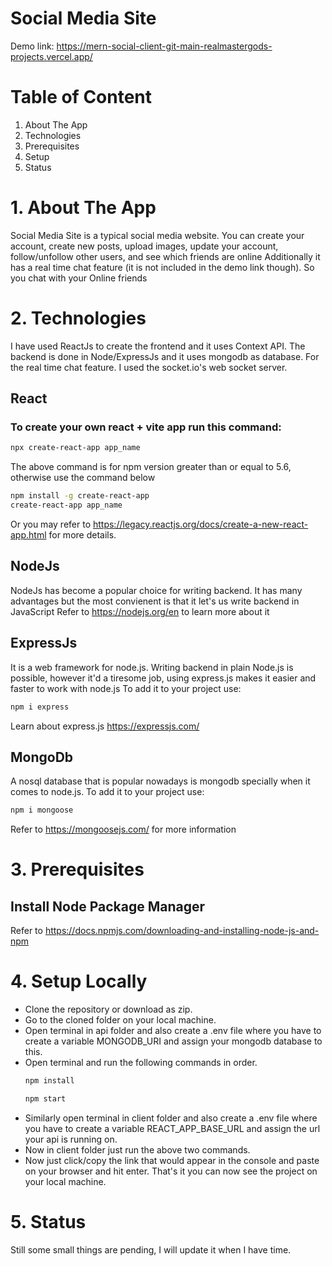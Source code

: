 # Social Media Site
Demo link: https://mern-social-client-git-main-realmastergods-projects.vercel.app/

# Table of Content

1. About The App
2. Technologies
3. Prerequisites
4. Setup
5. Status

# 1. About The App
Social Media Site is a typical social media website. You can create your account, create new posts, upload images, update your account, follow/unfollow other users,
and see which friends are online
Additionally it has a real time chat feature (it is not included in the demo link though). So you chat with your Online friends

# 2. Technologies
I have used  ReactJs to create the frontend and it uses Context API.
The backend is done in Node/ExpressJs and it uses mongodb as database.
For the real time chat feature. I used the socket.io's web socket server.

## React 

### To create your own react + vite app run this command:
```bash
npx create-react-app app_name
```
The above command is for npm version greater than or equal to 5.6, otherwise use the command below
```bash
npm install -g create-react-app
create-react-app app_name
```
Or you may refer to https://legacy.reactjs.org/docs/create-a-new-react-app.html   for more details.

## NodeJs

NodeJs has become a popular choice for writing backend. It has many advantages but the most convienent is that it let's us write backend in JavaScript
Refer to https://nodejs.org/en to learn more about it

## ExpressJs

It is a web framework for node.js. Writing backend in plain Node.js is possible, however it'd a tiresome job, using express.js makes it easier and faster 
to work with node.js
To add it to your project use:
```bash
npm i express
```
Learn about express.js https://expressjs.com/

## MongoDb

A nosql database that is popular nowadays is mongodb specially when it comes to node.js.
To add it to your project use:
```bash
npm i mongoose
```
Refer to https://mongoosejs.com/ for more information

# 3. Prerequisites
## Install Node Package Manager
Refer to https://docs.npmjs.com/downloading-and-installing-node-js-and-npm

# 4. Setup Locally
- Clone the repository or download as zip.
- Go to the cloned folder on your local machine.
- Open terminal in api folder and also create a .env file where you have to create a variable MONGODB_URI and assign your mongodb database to this. 
- Open terminal and run the following commands in order.
  ```bash
  npm install
  ```
  ```bash
  npm start
  ```
- Similarly open terminal in client folder and also create a .env file where you have to create a variable REACT_APP_BASE_URL and assign the url your api is running on.
- Now in client folder just run the above two commands.
- Now just click/copy the link that would appear in the console and paste on your browser and hit enter. That's it you can now see the project on your local machine.

# 5. Status
Still some small things are pending, I will update it when I have time.



